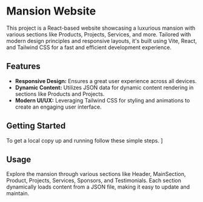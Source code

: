 # Mansion Website

This project is a React-based website showcasing a luxurious mansion with various sections like Products, Projects, Services, and more. Tailored with modern design principles and responsive layouts, it's built using Vite, React, and Tailwind CSS for a fast and efficient development experience.

## Features

- **Responsive Design:** Ensures a great user experience across all devices.
- **Dynamic Content:** Utilizes JSON data for dynamic content rendering in sections like Products and Projects.
- **Modern UI/UX:** Leveraging Tailwind CSS for styling and animations to create an engaging user interface.

## Getting Started

To get a local copy up and running follow these simple steps.
]

## Usage

Explore the mansion through various sections like Header, MainSection, Product, Projects, Services, Sponsors, and Testimonials. Each section dynamically loads content from a JSON file, making it easy to update and maintain.
